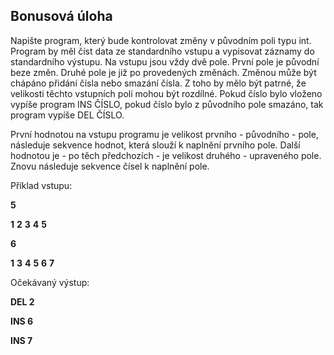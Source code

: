 
## Bonusová úloha

Napište program, který bude kontrolovat změny v původním poli typu int. Program by měl číst data ze standardního vstupu a vypisovat záznamy do standardního výstupu. Na vstupu jsou vždy dvě pole. První pole je původní beze změn. Druhé pole je již po provedených změnách. Změnou může být chápáno přidání čísla nebo smazání čísla. Z toho by mělo být patrné, že velikosti těchto vstupních polí mohou být rozdílné. Pokud číslo bylo vloženo vypíše program INS ČÍSLO, pokud číslo bylo z původního pole smazáno, tak program vypíše DEL ČÍSLO.

První hodnotou na vstupu programu je velikost prvního - původního - pole, následuje sekvence hodnot, která slouží k naplnění prvního pole. Další hodnotou je - po těch předchozích - je velikost druhého - upraveného pole. Znovu následuje sekvence čísel k naplnění pole.

Příklad vstupu:

**5**

**1**
**2**
**3**
**4**
**5**

**6**

**1**
**3**
**4**
**5**
**6**
**7**

Očekávaný výstup:

**DEL 2**

**INS 6**

**INS 7**
